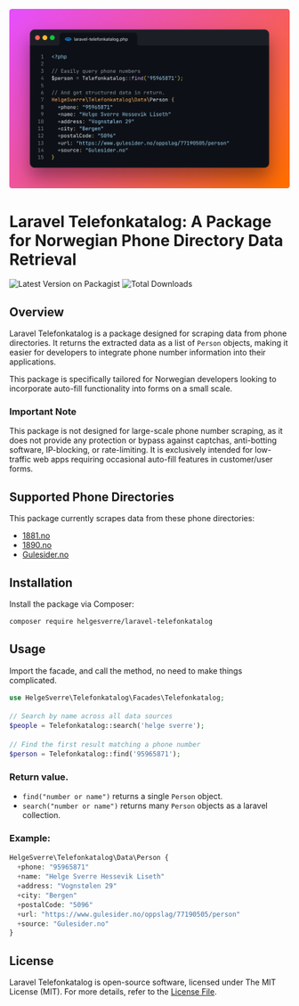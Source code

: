 <p align="center"><img src=".github/header.png"></p>

# Laravel Telefonkatalog: A Package for Norwegian Phone Directory Data Retrieval

![Latest Version on Packagist](https://img.shields.io/packagist/v/helgesverre/laravel-telefonkatalog.svg?style=flat-square)
![Total Downloads](https://img.shields.io/packagist/dt/helgesverre/laravel-telefonkatalog.svg?style=flat-square)

## Overview

Laravel Telefonkatalog is a package designed for scraping data from phone directories. It returns the extracted data as
a list of `Person` objects, making it easier for developers to integrate phone number information into their
applications.

This package is specifically tailored for Norwegian developers looking to incorporate auto-fill functionality into forms
on a small scale.

### Important Note

This package is not designed for large-scale phone number scraping, as it does not provide any protection or bypass
against captchas, anti-botting software, IP-blocking, or rate-limiting. It is exclusively intended for low-traffic web
apps requiring occasional auto-fill features in customer/user forms.

## Supported Phone Directories

This package currently scrapes data from these phone directories:

- [1881.no](https://1881.no)
- [1890.no](https://1890.no)
- [Gulesider.no](https://gulesider.no)

## Installation

Install the package via Composer:

```bash
composer require helgesverre/laravel-telefonkatalog
```

## Usage

Import the facade, and call the method, no need to make things complicated.

```php
use HelgeSverre\Telefonkatalog\Facades\Telefonkatalog;

// Search by name across all data sources
$people = Telefonkatalog::search('helge sverre');

// Find the first result matching a phone number
$person = Telefonkatalog::find('95965871');
```

### Return value.

- `find("number or name")` returns a single  `Person` object.
- `search("number or name")` returns many `Person` objects as a laravel collection.

### Example:

```php
HelgeSverre\Telefonkatalog\Data\Person {
  +phone: "95965871"
  +name: "Helge Sverre Hessevik Liseth"
  +address: "Vognstølen 29"
  +city: "Bergen"
  +postalCode: "5096"
  +url: "https://www.gulesider.no/oppslag/77190505/person"
  +source: "Gulesider.no"
}
```

## License

Laravel Telefonkatalog is open-source software, licensed under The MIT License (MIT). For more details, refer to
the [License File](LICENSE.md).

